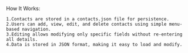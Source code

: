 How It Works:

    1.Contacts are stored in a contacts.json file for persistence.
    2.Users can add, view, edit, and delete contacts using simple menu-based navigation.
    3.Editing allows modifying only specific fields without re-entering all details.
    4.Data is stored in JSON format, making it easy to load and modify.
